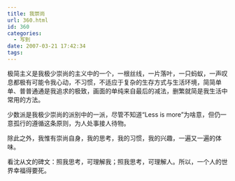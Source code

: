 ```yaml
---
title: 我崇尚
url: 360.html
id: 360
categories:
  - 写到
date: 2007-03-21 17:42:34
tags:
---
```


极简主义是我极少崇尚的主义中的一个，一根丝线，一片落叶，一只蚂蚁，一声叹息都极有可能令我心动，不习惯，不适应于复杂的生存方式与生活环境，简简单单、普普通通是我追求的极致，画面的单纯来自最后的减法，删繁就简是我生活中常用的方法。  
  
少数派是我极少崇尚的派别中的一派，尽管不知道“Less is more”为啥意，但仍一意孤行的遵循这条原则，为人处事接人待物。  
  
除此之外，我惟有崇尚自身，我的思考，我的习惯，我的兴趣，一遍又一遍的体味。  
  
看沈从文的碑文：照我思考，可理解我；照我思考，可理解人。所以，一个人的世界幸福得要死。